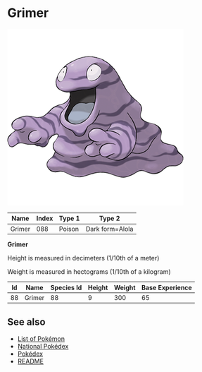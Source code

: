 # Grimer


![Grimer](images/088.png)

| **Name** | **Index** | **Type 1** | **Type 2** |
|----|----|----|----|
| Grimer | 088 | Poison | Dark form=Alola  |

**Grimer** 


Height is measured in decimeters (1/10th of a meter)

Weight is measured in hectograms (1/10th of a kilogram)

| **Id** | **Name** | **Species Id** | **Height** | **Weight** | **Base Experience** |
|--------|----------|----------------|------------|------------|---------------------|
| 88 | Grimer | 88 | 9 | 300 | 65 |


## See also

- [List of Pokémon](../pokemon.md)
- [National Pokédex](../national_pokedex.md)
- [Pokédex](../pokedex.md)
- [README](../README.md)
